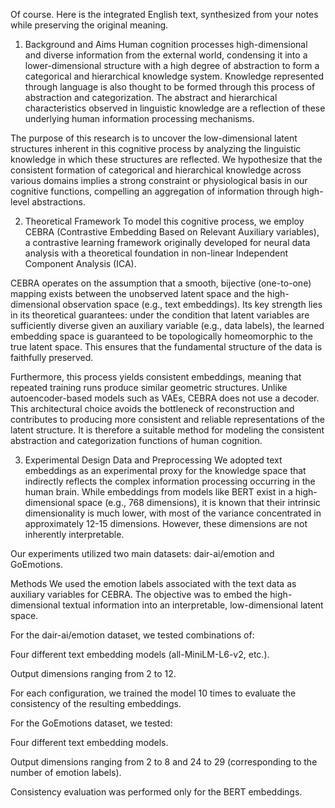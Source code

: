 Of course. Here is the integrated English text, synthesized from your notes while preserving the original meaning.

1. Background and Aims
Human cognition processes high-dimensional and diverse information from the external world, condensing it into a lower-dimensional structure with a high degree of abstraction to form a categorical and hierarchical knowledge system. Knowledge represented through language is also thought to be formed through this process of abstraction and categorization. The abstract and hierarchical characteristics observed in linguistic knowledge are a reflection of these underlying human information processing mechanisms.

The purpose of this research is to uncover the low-dimensional latent structures inherent in this cognitive process by analyzing the linguistic knowledge in which these structures are reflected. We hypothesize that the consistent formation of categorical and hierarchical knowledge across various domains implies a strong constraint or physiological basis in our cognitive functions, compelling an aggregation of information through high-level abstractions.

2. Theoretical Framework
To model this cognitive process, we employ CEBRA (Contrastive Embedding Based on Relevant Auxiliary variables), a contrastive learning framework originally developed for neural data analysis with a theoretical foundation in non-linear Independent Component Analysis (ICA).

CEBRA operates on the assumption that a smooth, bijective (one-to-one) mapping exists between the unobserved latent space and the high-dimensional observation space (e.g., text embeddings). Its key strength lies in its theoretical guarantees: under the condition that latent variables are sufficiently diverse given an auxiliary variable (e.g., data labels), the learned embedding space is guaranteed to be topologically homeomorphic to the true latent space. This ensures that the fundamental structure of the data is faithfully preserved.

Furthermore, this process yields consistent embeddings, meaning that repeated training runs produce similar geometric structures. Unlike autoencoder-based models such as VAEs, CEBRA does not use a decoder. This architectural choice avoids the bottleneck of reconstruction and contributes to producing more consistent and reliable representations of the latent structure. It is therefore a suitable method for modeling the consistent abstraction and categorization functions of human cognition.

3. Experimental Design
Data and Preprocessing
We adopted text embeddings as an experimental proxy for the knowledge space that indirectly reflects the complex information processing occurring in the human brain. While embeddings from models like BERT exist in a high-dimensional space (e.g., 768 dimensions), it is known that their intrinsic dimensionality is much lower, with most of the variance concentrated in approximately 12-15 dimensions. However, these dimensions are not inherently interpretable.

Our experiments utilized two main datasets: dair-ai/emotion and GoEmotions.

Methods
We used the emotion labels associated with the text data as auxiliary variables for CEBRA. The objective was to embed the high-dimensional textual information into an interpretable, low-dimensional latent space.

For the dair-ai/emotion dataset, we tested combinations of:

Four different text embedding models (all-MiniLM-L6-v2, etc.).

Output dimensions ranging from 2 to 12.

For each configuration, we trained the model 10 times to evaluate the consistency of the resulting embeddings.

For the GoEmotions dataset, we tested:

Four different text embedding models.

Output dimensions ranging from 2 to 8 and 24 to 29 (corresponding to the number of emotion labels).

Consistency evaluation was performed only for the BERT embeddings.

